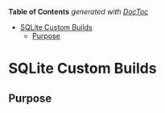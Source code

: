 <!-- START doctoc generated TOC please keep comment here to allow auto update -->
<!-- DON'T EDIT THIS SECTION, INSTEAD RE-RUN doctoc TO UPDATE -->
**Table of Contents**  *generated with [DocToc](https://github.com/thlorenz/doctoc)*

- [SQLite Custom Builds](#sqlite-custom-builds)
  - [Purpose](#purpose)

<!-- END doctoc generated TOC please keep comment here to allow auto update -->




# SQLite Custom Builds

## Purpose



